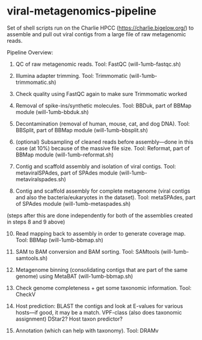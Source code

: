 # viral-metagenomics-pipeline
Set of shell scripts run on the Charlie HPCC (https://charlie.bigelow.org/) to assemble and pull out viral contigs from a large file of raw metagenomic reads.

Pipeline Overview:
1. QC of raw metagenomic reads. Tool: FastQC (will-1umb-fastqc.sh)
2. Illumina adapter trimming. Tool: Trimmomatic (will-1umb-trimmomatic.sh)
3. Check quality using FastQC again to make sure Trimmomatic worked
4. Removal of spike-ins/synthetic molecules. Tool: BBDuk, part of BBMap module (will-1umb-bbduk.sh)
5. Decontamination (removal of human, mouse, cat, and dog DNA). Tool: BBSplit, part of BBMap module (will-1umb-bbsplit.sh)
6. (optional) Subsampling of cleaned reads before assembly––done in this case (at 10%) because of the massive file size. Tool: Reformat, part of BBMap module (will-1umb-reformat.sh)


8. Contig and scaffold assembly and isolation of viral contigs. Tool: metaviralSPAdes, part of SPAdes module (will-1umb-metaviralspades.sh)
9. Contig and scaffold assembly for complete metagenome (viral contigs and also the bacteria/eukaryotes in the dataset). Tool: metaSPAdes, part of SPAdes module (will-1umb-metaspades.sh)

(steps after this are done independently for both of the assemblies created in steps 8 and 9 above)

10. Read mapping back to assembly in order to generate coverage map. Tool: BBMap (will-1umb-bbmap.sh)
11. SAM to BAM conversion and BAM sorting. Tool: SAMtools (will-1umb-samtools.sh)
12. Metagenome binning (consolidating contigs that are part of the same genome) using MetaBAT (will-1umb-bbmap.sh)

13. Check genome completeness + get some taxonomic information. Tool: CheckV
14. Host prediction:
      BLAST the contigs and look at E-values for various hosts––if good, it may be a match.
      VPF-class (also does taxonomic assignment)
      DStar2?
      Host taxon predictor?
15. Annotation (which can help with taxonomy). Tool: DRAMv

